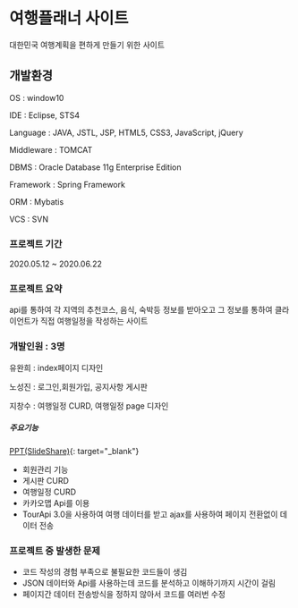 # 여행플래너 사이트

대한민국 여행계획을 편하게 만들기 위한 사이트

## 개발환경

OS : window10

IDE : Eclipse, STS4

Language : JAVA, JSTL, JSP, HTML5, CSS3, JavaScript, jQuery

Middleware : TOMCAT

DBMS : Oracle Database 11g Enterprise Edition

Framework : Spring Framework

ORM : Mybatis

VCS : SVN

### 프로젝트 기간

2020.05.12 ~ 2020.06.22

### 프로젝트 요약

api를 통하여 각 지역의 추천코스, 음식, 숙박등 정보를 받아오고
그 정보를 통하여 클라이언트가 직접 여행일정을 작성하는 사이트

### 개발인원 : 3명

유완희 : index페이지 디자인

노성진 : 로그인,회원가입, 공지사항 게시판

지창수 : 여행일정 CURD, 여행일정 page 디자인



##### 주요기능


[PPT(SlideShare)](https://www.slideshare.net/ssuser7b6609/guknow){: target="_blank"}



* 회원관리 기능
* 게시판 CURD
* 여행일정 CURD
* 카카오맵 Api를 이용
* TourApi 3.0을 사용하여 여행 데이터를 받고 ajax를
  사용하여 페이지 전환없이 데이터 전송

### 프로젝트 중 발생한 문제

* 코드 작성의 경험 부족으로 불필요한 코드들이 생김
* JSON 데이터와 Api를 사용하는데 코드를 분석하고 이해하기까지 시간이 걸림
* 페이지간 데이터 전송방식을 정하지 않아서 코드를 여러번 수정




